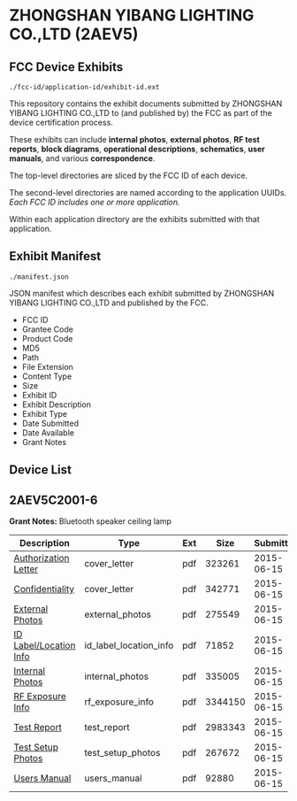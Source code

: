 # ZHONGSHAN YIBANG LIGHTING CO.,LTD (2AEV5)
## FCC Device Exhibits

```
./fcc-id/application-id/exhibit-id.ext
```

This repository contains the exhibit documents submitted by ZHONGSHAN YIBANG LIGHTING CO.,LTD to (and published by) the FCC as part of the device certification process.

These exhibits can include **internal photos**, **external photos**, **RF test reports**, **block diagrams**, **operational descriptions**, **schematics**, **user manuals**, and various **correspondence**.

The top-level directories are sliced by the FCC ID of each device.

The second-level directories are named according to the application UUIDs. *Each FCC ID includes one or more application.*

Within each application directory are the exhibits submitted with that application. 

## Exhibit Manifest

```
./manifest.json
```

JSON manifest which describes each exhibit submitted by ZHONGSHAN YIBANG LIGHTING CO.,LTD and published by the FCC.

- FCC ID
- Grantee Code
- Product Code
- MD5
- Path
- File Extension
- Content Type
- Size
- Exhibit ID
- Exhibit Description
- Exhibit Type
- Date Submitted
- Date Available
- Grant Notes

## Device List
## 2AEV5C2001-6
**Grant Notes:** Bluetooth speaker ceiling lamp

| Description | Type | Ext | Size | Submitted | Available |
| ----------- | ---- | --- | ---- | --------- | --------- |
| [Authorization Letter](2AEV5C2001-6/3f67b2b4498590ccf78ce4eb9efc7296/2647430.pdf) | cover_letter | pdf | 323261 | 2015-06-15 | 2015-06-15 |
| [Confidentiality](2AEV5C2001-6/3f67b2b4498590ccf78ce4eb9efc7296/2647431.pdf) | cover_letter | pdf | 342771 | 2015-06-15 | 2015-06-15 |
| [External Photos](2AEV5C2001-6/3f67b2b4498590ccf78ce4eb9efc7296/2647425.pdf) | external_photos | pdf | 275549 | 2015-06-15 | 2015-06-15 |
| [ID Label/Location Info](2AEV5C2001-6/3f67b2b4498590ccf78ce4eb9efc7296/2647427.pdf) | id_label_location_info | pdf | 71852 | 2015-06-15 | 2015-06-15 |
| [Internal Photos](2AEV5C2001-6/3f67b2b4498590ccf78ce4eb9efc7296/2647426.pdf) | internal_photos | pdf | 335005 | 2015-06-15 | 2015-06-15 |
| [RF Exposure Info](2AEV5C2001-6/3f67b2b4498590ccf78ce4eb9efc7296/2647432.pdf) | rf_exposure_info | pdf | 3344150 | 2015-06-15 | 2015-06-15 |
| [Test Report](2AEV5C2001-6/3f67b2b4498590ccf78ce4eb9efc7296/2647433.pdf) | test_report | pdf | 2983343 | 2015-06-15 | 2015-06-15 |
| [Test Setup Photos](2AEV5C2001-6/3f67b2b4498590ccf78ce4eb9efc7296/2647428.pdf) | test_setup_photos | pdf | 267672 | 2015-06-15 | 2015-06-15 |
| [Users Manual](2AEV5C2001-6/3f67b2b4498590ccf78ce4eb9efc7296/2647429.pdf) | users_manual | pdf | 92880 | 2015-06-15 | 2015-06-15 |
